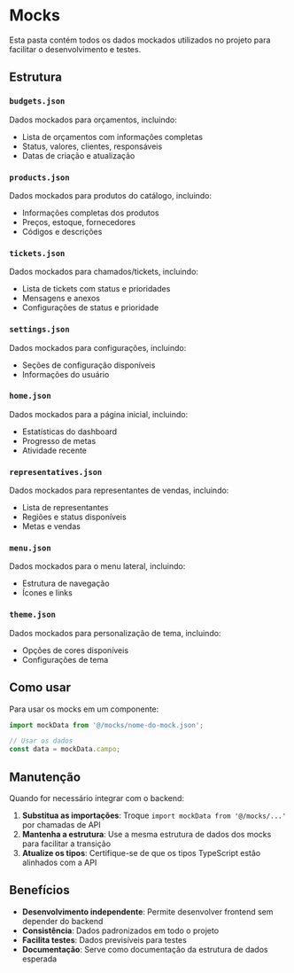 # Mocks

Esta pasta contém todos os dados mockados utilizados no projeto para facilitar o desenvolvimento e testes.

## Estrutura

### `budgets.json`

Dados mockados para orçamentos, incluindo:

- Lista de orçamentos com informações completas
- Status, valores, clientes, responsáveis
- Datas de criação e atualização

### `products.json`

Dados mockados para produtos do catálogo, incluindo:

- Informações completas dos produtos
- Preços, estoque, fornecedores
- Códigos e descrições

### `tickets.json`

Dados mockados para chamados/tickets, incluindo:

- Lista de tickets com status e prioridades
- Mensagens e anexos
- Configurações de status e prioridade

### `settings.json`

Dados mockados para configurações, incluindo:

- Seções de configuração disponíveis
- Informações do usuário

### `home.json`

Dados mockados para a página inicial, incluindo:

- Estatísticas do dashboard
- Progresso de metas
- Atividade recente

### `representatives.json`

Dados mockados para representantes de vendas, incluindo:

- Lista de representantes
- Regiões e status disponíveis
- Metas e vendas

### `menu.json`

Dados mockados para o menu lateral, incluindo:

- Estrutura de navegação
- Ícones e links

### `theme.json`

Dados mockados para personalização de tema, incluindo:

- Opções de cores disponíveis
- Configurações de tema

## Como usar

Para usar os mocks em um componente:

```typescript
import mockData from '@/mocks/nome-do-mock.json';

// Usar os dados
const data = mockData.campo;
```

## Manutenção

Quando for necessário integrar com o backend:

1. **Substitua as importações**: Troque `import mockData from '@/mocks/...'` por chamadas de API
2. **Mantenha a estrutura**: Use a mesma estrutura de dados dos mocks para facilitar a transição
3. **Atualize os tipos**: Certifique-se de que os tipos TypeScript estão alinhados com a API

## Benefícios

- **Desenvolvimento independente**: Permite desenvolver frontend sem depender do backend
- **Consistência**: Dados padronizados em todo o projeto
- **Facilita testes**: Dados previsíveis para testes
- **Documentação**: Serve como documentação da estrutura de dados esperada
